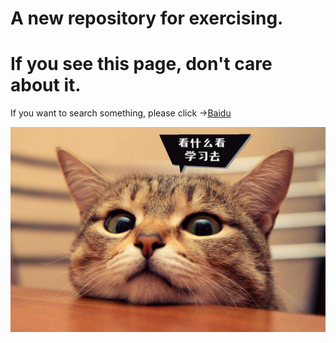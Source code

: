 # A new repository for exercising.

# If you see this page, don't care about it.



If you want to search something, please click ->[Baidu](https://www.baidu.com)

![cat](tig.jpg)
